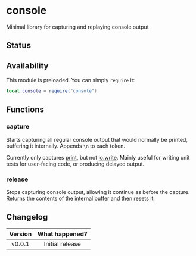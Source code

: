 # console

Minimal library for capturing and replaying console output

## Status

<Experimental/>

## Availability

This module is preloaded. You can simply `require` it:

```lua
local console = require("console")
```

## Functions

### capture

Starts capturing all regular console output that would normally be printed, buffering it internally. Appends `\n` to each token.

Currently only captures [print](https://www.lua.org/manual/5.1/manual.html#pdf-print), but not [io.write](https://www.lua.org/manual/5.1/manual.html#pdf-io.write). Mainly useful for writing unit tests for user-facing code, or producing delayed output.

### release

Stops capturing console output, allowing it continue as before the capture. Returns the contents of the internal buffer and then resets it.

<Function>
<Returns>
<Return name="capturedOutput" type="string"/>
</Returns>
</Function>

## Changelog

| Version | What happened?  |
| :-----: | :-------------: |
| v0.0.1  | Initial release |
